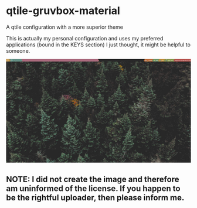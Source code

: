 # qtile-gruvbox-material
A qtile configuration with a more superior theme

This is actually my personal configuration and uses my preferred applications (bound in the KEYS section)
I just thought, it might be helpful to someone.

![screnshot](screenshot.jpg)

## NOTE: I did not create the image and therefore am uninformed of the license. If you happen to be the rightful uploader, then please inform me.
